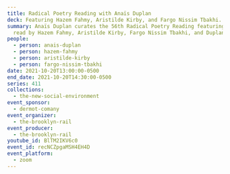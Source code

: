 ```yaml
---
title: Radical Poetry Reading with Anaïs Duplan
deck: Featuring Hazem Fahmy, Aristilde Kirby, and Fargo Nissim Tbakhi.
summary: Anaïs Duplan curates the 56th Radical Poetry Reading featuring poetry
  read by Hazem Fahmy, Aristilde Kirby, Fargo Nissim Tbakhi, and Duplan.
people:
  - person: anais-duplan
  - person: hazem-fahmy
  - person: aristilde-kirby
  - person: fargo-nissim-tbakhi
date: 2021-10-20T13:00:00-0500
end_date: 2021-10-20T14:30:00-0500
series: 411
collections:
  - the-new-social-environment
event_sponsor:
  - dermot-comany
event_organizer:
  - the-brooklyn-rail
event_producer:
  - the-brooklyn-rail
youtube_id: BlTM2IKV6c0
event_id: recNCZpgaMSH4EH4D
event_platform:
  - zoom
---
```

